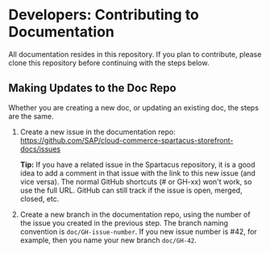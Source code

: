 # Developers: Contributing to Documentation

All documentation resides in this repository. If you plan to contribute, please clone this repository before continuing with the steps below.

## Making Updates to the Doc Repo

Whether you are creating a new doc, or updating an existing doc, the steps are the same.

1. Create a new issue in the documentation repo: https://github.com/SAP/cloud-commerce-spartacus-storefront-docs/issues

   **Tip:** If you have a related issue in the Spartacus repository, it is a good idea to add a comment in that issue with the link to this new issue (and vice versa). The normal GitHub shortcuts (# or GH-xx) won't work, so use the full URL. GitHub can still track if the issue is open, merged, closed, etc.

2. Create a new branch in the documentation repo, using the number of the issue you created in the previous step. The branch naming convention is `doc/GH-issue-number`. If you new issue number is #42, for example, then you name your new branch `doc/GH-42`.
